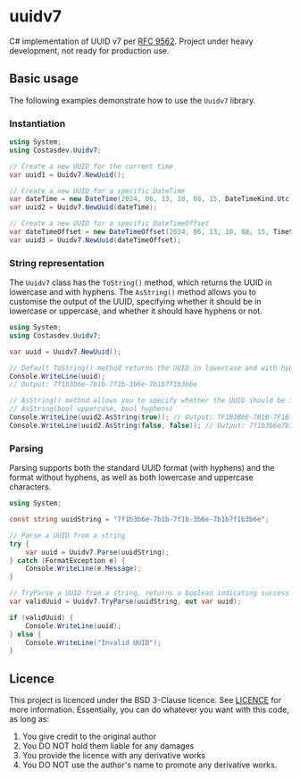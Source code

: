 # uuidv7

C# implementation of UUID v7 per [RFC 9562](https://www.rfc-editor.org/rfc/rfc9562#name-uuid-version-7). Project under heavy development, not ready for production use.

## Basic usage

The following examples demonstrate how to use the `Uuidv7` library.

### Instantiation

```csharp
using System;
using Costasdev.Uuidv7;

// Create a new UUID for the current time
var uuid1 = Uuidv7.NewUuid();

// Create a new UUID for a specific DateTime
var dateTime = new DateTime(2024, 06, 13, 10, 08, 15, DateTimeKind.Utc);
var uuid2 = Uuidv7.NewUuid(dateTime);

// Create a new UUID for a specific DateTimeOffset
var dateTimeOffset = new DateTimeOffset(2024, 06, 13, 10, 08, 15, TimeSpan.Zero);
var uuid3 = Uuidv7.NewUuid(dateTimeOffset);
```

### String representation

The `Uuidv7` class has the `ToString()` method, which returns the UUID in lowercase and with hyphens. The `AsString()` method allows you to customise the output of the UUID, specifying whether it should be in lowercase or uppercase, and whether it should have hyphens or not.

```csharp
using System;
using Costasdev.Uuidv7;

var uuid = Uuidv7.NewUuid();

// Default ToString() method returns the UUID in lowercase and with hyphens
Console.WriteLine(uuid);
// Output: 7f1b3b6e-7b1b-7f1b-3b6e-7b1b7f1b3b6e

// AsString() method allows you to specify whether the UUID should be in lowercase or uppercase, and whether it should have hyphens
// AsString(bool uppercase, bool hyphens)
Console.WriteLine(uuid2.AsString(true)); // Output: 7F1B3B6E-7B1B-7F1B-3B6E-7B1B7F1B3B6E
Console.WriteLine(uuid2.AsString(false, false)); // Output: 7f1b3b6e7b1b7f1b3b6e7b1b7f1b3b6e
```

### Parsing

Parsing supports both the standard UUID format (with hyphens) and the format without hyphens, as well as both lowercase and uppercase characters.

```csharp
using System;

const string uuidString = "7f1b3b6e-7b1b-7f1b-3b6e-7b1b7f1b3b6e";

// Parse a UUID from a string
try {
	var uuid = Uuidv7.Parse(uuidString);
} catch (FormatException e) {
	Console.WriteLine(e.Message);
}

// TryParse a UUID from a string, returns a boolean indicating success
var validUuid = Uuidv7.TryParse(uuidString, out var uuid);

if (validUuid) {
	Console.WriteLine(uuid);
} else {
	Console.WriteLine("Invalid UUID");
}
```

## Licence

This project is licenced under the BSD 3-Clause licence. See [LICENCE](LICENCE) for more information. Essentially, you can do whatever you want with this code, as long as:

1. You give credit to the original author
1. You DO NOT hold them liable for any damages
1. You provide the licence with any derivative works
1. You DO NOT use the author's name to promote any derivative works.